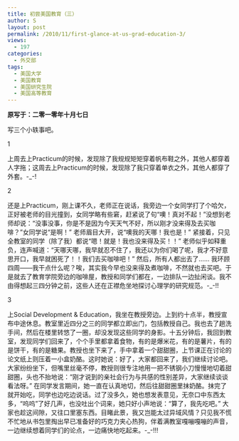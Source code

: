 ```yaml
---
title: 初尝美国教育（三）
author: S
layout: post
permalink: /2010/11/first-glance-at-us-grad-education-3/
views:
  - 197
categories:
  - 外交部
tags:
  - 美国大学
  - 美国教育
  - 美国研究生院
  - 美国高等教育
---
```

**原写于：二零一零年十月七日**

写三个小轶事吧。

1

上周去上Practicum的时候，发现除了我规规矩矩穿着帆布鞋之外，其他人都穿着人字拖；这周去上Practicum的时候，发现除了我只穿着单衣之外，其他人都穿了外套。-_-!

2

还是上Practicum，刚上课不久，老师正在说话，我旁边一个女同学打了个哈欠，正好被老师的目光撞到，女同学略有些窘，赶紧说了句“噢！真对不起！”没想到老师却说：“没事没事，你是不是因为今天天气不好，所以刚才没来得及去买咖啡？”女同学说“是啊！” 老师眉目大开，说“噢我的天哪！我也是！” 紧接着，只见全教室的同学（除了我）都说“嗯！就是！我也没来得及买！！” 老师似乎如释重负，连声喊道：“天哪天哪，我早就忍不住了，我还以为你们喝了呢，我才不好意思开口，我早就困死了！！我们去买咖啡吧！” 然后，所有人都出去了…… 我环顾四周——我干点什么呢？唉，其实我今早也没来得及煮咖啡，不然就也去买吧。于是就去了教育学院旁边的咖啡屋，教授和同学们都在，一边排队一边扯闲谈。我不由得想起三四分钟之前，这些人还在正襟危坐地探讨心理学的研究规范。-_-!!

3

上Social Development & Education，我坐在教授旁边。上到约十点半，教授宣布中途休息。教室里近四分之三的同学都立即出门，包括教授自己。我也去了趟洗手间，然后在楼里转悠了一圈，却没发现这些同学的身影。十五分钟后，我回到教室，发现同学们回来了，个个手里都拿着食物，有的是爆米花，有的是薯片，有的是饼干，有的是糖果。教授也坐下来了，手中拿着一个甜甜圈，上节课正在讨论的论文纸上则压着一小盒奶酪。这时她说：好了，大家都回来了，我们继续讨论吧。大家纷纷坐下，但嘴里丝毫不停，教授则很专注地用一把不锈钢小刀慢慢地切着甜甜圈，头也不抬地说：“刚才说到的亲社会行为与共感的性别差异，大家继续谈谈看法呀。” 在同学发言期间，她一直在认真地切，然后往甜甜圈里抹奶酪。抹完了就开始吃，同学也边吃边说话。过了没多久，她也想发表意见，无奈口中东西太多，“呜呜”了好几声，也没吐出个词来，她只好小声地说：“算了，我先吃吧。” 大家也趁这间隙，又往口里塞东西。目睹此景，我又岂能太过异域风情？只见我不慌不忙地从书包里掏出早已准备好的巧克力夹心热狗，伴着满教室嘎嘣嘎嘣的声音，一边继续想着同学们的论点，一边痛快地吃起来。-_-!!!